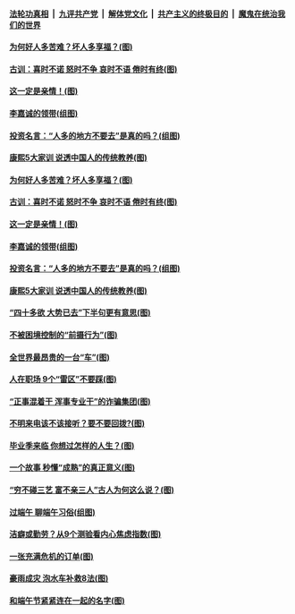 ####  [法轮功真相](../../../../basic/blob/master/README.md?t=06282231) &nbsp;|&nbsp; [九评共产党](../../../../9ping.md/blob/master/README.md?t=06282231) &nbsp;|&nbsp; [解体党文化](../../../../jtdwh.md/blob/master/README.md?t=06282231)  &nbsp;|&nbsp; [共产主义的终极目的](../../../../gczydzjmd.md/blob/master/README.md?t=06282231) &nbsp;|&nbsp; [魔鬼在统治我们的世界](../../../../mgztzwmdsj.md/blob/master/README.md?t=06282231) 

#### [为何好人多苦难？坏人多享福？(图)](../pages/p8/937938.md?t=06282231) 

#### [古训：喜时不诺 怒时不争 哀时不语 倦时有终(图)](../pages/p8/937482.md?t=06282231) 

#### [这一定是亲情！(图)](../pages/p8/937905.md?t=06282231) 

#### [李嘉诚的领带(组图)](../pages/p8/937484.md?t=06282231) 

#### [投资名言：“人多的地方不要去”是真的吗？(组图)](../pages/p8/937855.md?t=06282231) 

#### [康熙5大家训 说透中国人的传统教养(图)](../pages/p8/937696.md?t=06282231) 

#### [为何好人多苦难？坏人多享福？(图)](../pages/p8/937938.md?t=06282231) 

#### [古训：喜时不诺 怒时不争 哀时不语 倦时有终(图)](../pages/p8/937482.md?t=06282231) 

#### [这一定是亲情！(图)](../pages/p8/937905.md?t=06282231) 

#### [李嘉诚的领带(组图)](../pages/p8/937484.md?t=06282231) 

#### [投资名言：“人多的地方不要去”是真的吗？(组图)](../pages/p8/937855.md?t=06282231) 

#### [康熙5大家训 说透中国人的传统教养(图)](../pages/p8/937696.md?t=06282231) 

#### [“四十多欲 大势已去”下半句更有意思(图)](../pages/p8/937811.md?t=06282231) 

#### [不被困境控制的“前摄行为”(图)](../pages/p8/937145.md?t=06282231) 

#### [全世界最昂贵的一台“车”(图)](../pages/p8/937477.md?t=06282231) 

#### [人在职场 9个“雷区”不要踩(图)](../pages/p8/937766.md?t=06282231) 

#### [“正事混着干 浑事专业干”的诈骗集团(图)](../pages/p8/937732.md?t=06282231) 

#### [不明来电该不该接听？要不要回拨?(图)](../pages/p8/936929.md?t=06282231) 

#### [毕业季来临 你想过怎样的人生？(图)](../pages/p8/937661.md?t=06282231) 

#### [一个故事 秒懂“成熟”的真正意义(图)](../pages/p8/936405.md?t=06282231) 

#### [“穷不碰三艺 富不亲三人”古人为何这么说？(图)](../pages/p8/937602.md?t=06282231) 

#### [过端午 聊端午习俗(组图)](../pages/p8/937246.md?t=06282231) 

#### [洁癖或勤劳？从9个测验看内心焦虑指数(图)](../pages/p8/937558.md?t=06282231) 

#### [一张充满危机的订单(图)](../pages/p8/936981.md?t=06282231) 

#### [豪雨成灾 泡水车补救8法(图)](../pages/p8/937526.md?t=06282231) 

#### [和端午节紧紧连在一起的名字(图)](../pages/p8/937448.md?t=06282231) 

